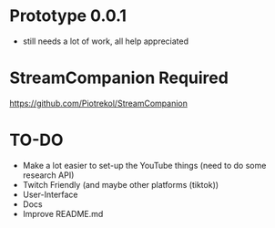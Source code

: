 # Prototype 0.0.1
- still needs a lot of work, all help appreciated

# StreamCompanion Required
https://github.com/Piotrekol/StreamCompanion


# TO-DO
- Make a lot easier to set-up the YouTube things (need to do some research API)
- Twitch Friendly (and maybe other platforms (tiktok))
- User-Interface
- Docs
- Improve README.md